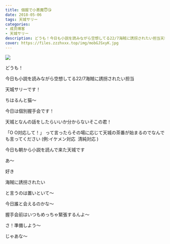 ```yaml
---
title: 個握で小悪魔😇😘
date: 2018-05-06
tags: 天城サリー
categories: 
- 成员博客
- 天城サリー
description: どうも！今日も小説を読みながら空想してる22/7海賊に誘拐されたい担当天城サリーです！ちはるんと猫〜今日は個別握手会です！天城となんの話をしたらいいか分からないそこの君！「O O対応して！」 って言ったら...
cover: https://files.zzzhxxx.top/img/mobGJSxyK.jpg 
---
```

![](https://files.zzzhxxx.top/img/mobGJSxyK.jpg)

どうも！




今日も小説を読みながら空想してる22/7海賊に誘拐されたい担当




天城サリーです！




ちはるんと猫〜




今日は個別握手会です！




天城となんの話をしたらいいか分からないそこの君！




「O O対応して！」 って言ったらその場に応じて天城の茶番が始まるのでなんでも言ってください
(例:イケメン対応  清純対応 )




今日も朝から小説を読んで来た天城です




あ〜




好き




海賊に誘拐されたい




と言うのは置いといて〜




今日誰と会えるのかな〜




握手会前はいつもめっちゃ緊張するんよ〜




さ！準備しよう〜




じゃあな〜





















